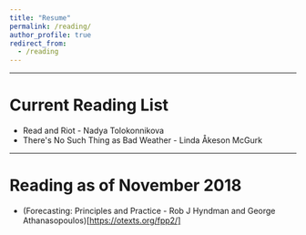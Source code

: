 ```yaml
---
title: "Resume"
permalink: /reading/
author_profile: true
redirect_from:
  - /reading
---
```


***

# Current Reading List

* Read and Riot - Nadya Tolokonnikova
* There's No Such Thing as Bad Weather - Linda Åkeson McGurk

***

# Reading as of November 2018

* (Forecasting: Principles and Practice - Rob J Hyndman and George Athanasopoulos)[https://otexts.org/fpp2/]



